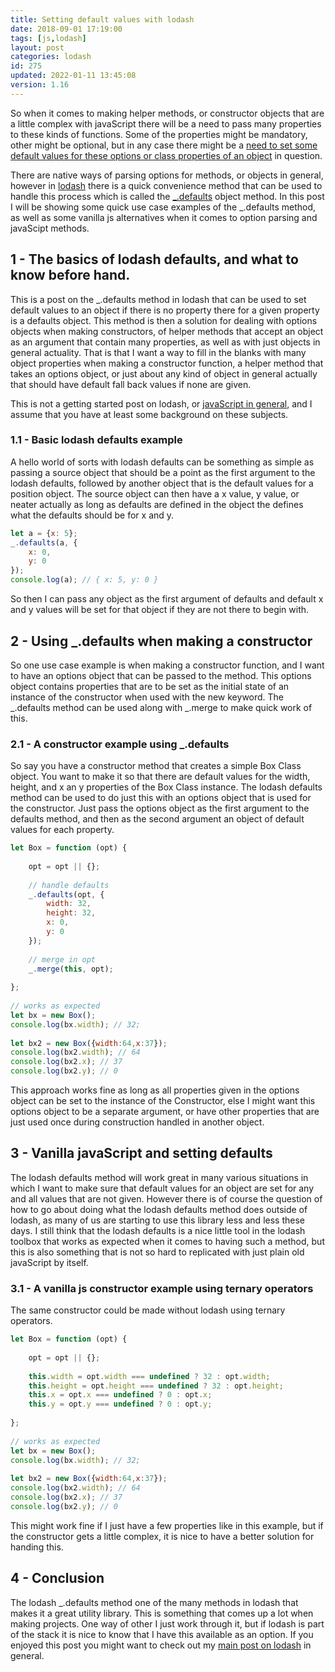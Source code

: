 ```yaml
---
title: Setting default values with lodash
date: 2018-09-01 17:19:00
tags: [js,lodash]
layout: post
categories: lodash
id: 275
updated: 2022-01-11 13:45:08
version: 1.16
---
```


So when it comes to making helper methods, or constructor objects that are a little complex with javaScript there will be a need to pass many properties to these kinds of functions. Some of the properties might be mandatory, other might be optional, but in any case there might be a [need to set some default values for these options or class properties of an object](https://stackoverflow.com/questions/6600868/set-default-value-of-javascript-object-attributes) in question.

There are native ways of parsing options for methods, or objects in general, however in [lodash](https://lodash.com/) there is a quick convenience method that can be used to handle this process which is called the [\_.defaults](https://lodash.com/docs/4.17.10#defaults) object method. In this post I will be showing some quick use case examples of the \_.defaults method, as well as some vanilla js alternatives when it comes to option parsing and javaScipt methods.

<!-- more -->

## 1 - The basics of lodash defaults, and what to know before hand.

This is a post on the \_.defaults method in lodash that can be used to set default values to an object if there is no property there for a given property is a defaults object. This method is then a solution for dealing with options objects when making constructors, of helper methods that accept an object as an argument that contain many properties, as well as with just objects in general actuality. That is that I want a way to fill in the blanks with many object properties when making a constructor function, a helper method that takes an options object, or just about any kind of object in general actually that should have default fall back values if none are given. 

This is not a getting started post on lodash, or [javaScript in general](/2018/11/27/js-getting-started/), and I assume that you have at least some background on these subjects.

### 1.1 - Basic lodash defaults example

A hello world of sorts with lodash defaults can be something as simple as passing a source object that should be a point as the first argument to the lodash defaults, followed by another object that is the default values for a position object. The source object can then have a x value, y value, or neater actually as long as defaults are defined in the object the defines what the defaults should be for x and y.

```js
let a = {x: 5};
_.defaults(a, {
    x: 0,
    y: 0
});
console.log(a); // { x: 5, y: 0 }
```

So then I can pass any object as the first argument of defaults and default x and y values will be set for that object if they are not there to begin with.

## 2 - Using \_.defaults when making a constructor

So one use case example is when making a constructor function, and I want to have an options object that can be passed to the method. This options object contains properties that are to be set as the initial state of an instance of the constructor when used with the new keyword. The \_.defaults method can be used along with \_.merge to make quick work of this.

### 2.1 - A constructor example using \_.defaults

So say you have a constructor method that creates a simple Box Class object. You want to make it so that there are default values for the width, height, and x an y properties of the Box Class instance. The lodash defaults method can be used to do just this with an options object that is used for the constructor. Just pass the options object as the first argument to the defaults method, and then as the second argument an object of default values for each property.

```js
let Box = function (opt) {
 
    opt = opt || {};
 
    // handle defaults
    _.defaults(opt, {
        width: 32,
        height: 32,
        x: 0,
        y: 0
    });
 
    // merge in opt
    _.merge(this, opt);
 
};
 
// works as expected
let bx = new Box();
console.log(bx.width); // 32;
 
let bx2 = new Box({width:64,x:37});
console.log(bx2.width); // 64
console.log(bx2.x); // 37
console.log(bx2.y); // 0
```

This approach works fine as long as all properties given in the options object can be set to the instance of the Constructor, else I might want this options object to be a separate argument, or have other properties that are just used once during construction handled in another object.

## 3 - Vanilla javaScript and setting defaults

The lodash defaults method will work great in many various situations in which I want to make sure that default values for an object are set for any and all values that are not given. However there is of course the question of how to go about doing what the lodash defaults method does outside of lodash, as many of us are starting to use this library less and less these days. I still think that the lodash defaults is a nice little tool in the lodash toolbox that works as expected when it comes to having such a method, but this is also something that is not so hard to replicated with just plain old javaScript by itself.

### 3.1 - A vanilla js constructor example using ternary operators

The same constructor could be made without lodash using ternary operators.

```js
let Box = function (opt) {
 
    opt = opt || {};
 
    this.width = opt.width === undefined ? 32 : opt.width;
    this.height = opt.height === undefined ? 32 : opt.height;
    this.x = opt.x === undefined ? 0 : opt.x;
    this.y = opt.y === undefined ? 0 : opt.y;
 
};
 
// works as expected
let bx = new Box();
console.log(bx.width); // 32;
 
let bx2 = new Box({width:64,x:37});
console.log(bx2.width); // 64
console.log(bx2.x); // 37
console.log(bx2.y); // 0
```

This might work fine if I just have a few properties like in this example, but if the constructor gets a little complex, it is nice to have a better solution for handing this.

## 4 - Conclusion

The lodash \_.defaults method one of the many methods in lodash that makes it a great utility library. This is something that comes up a lot when making projects. One way of other I just work through it, but if lodash is part of the stack it is nice to know that I have this available as an option. If you enjoyed this post you might want to check out my [main post on lodash](/2019/02/15/lodash/) in general.

